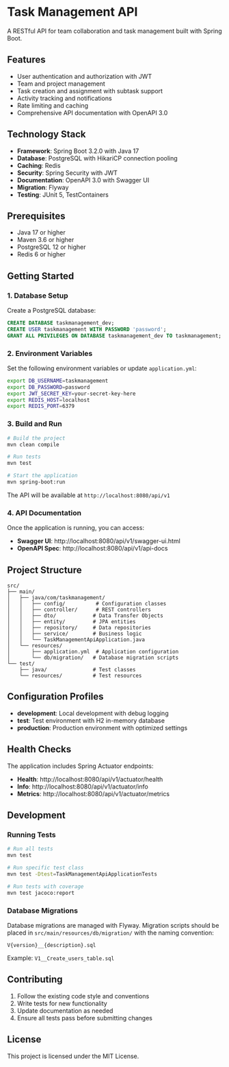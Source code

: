 # Task Management API

A RESTful API for team collaboration and task management built with Spring Boot.

## Features

- User authentication and authorization with JWT
- Team and project management
- Task creation and assignment with subtask support
- Activity tracking and notifications
- Rate limiting and caching
- Comprehensive API documentation with OpenAPI 3.0

## Technology Stack

- **Framework**: Spring Boot 3.2.0 with Java 17
- **Database**: PostgreSQL with HikariCP connection pooling
- **Caching**: Redis
- **Security**: Spring Security with JWT
- **Documentation**: OpenAPI 3.0 with Swagger UI
- **Migration**: Flyway
- **Testing**: JUnit 5, TestContainers

## Prerequisites

- Java 17 or higher
- Maven 3.6 or higher
- PostgreSQL 12 or higher
- Redis 6 or higher

## Getting Started

### 1. Database Setup

Create a PostgreSQL database:

```sql
CREATE DATABASE taskmanagement_dev;
CREATE USER taskmanagement WITH PASSWORD 'password';
GRANT ALL PRIVILEGES ON DATABASE taskmanagement_dev TO taskmanagement;
```

### 2. Environment Variables

Set the following environment variables or update `application.yml`:

```bash
export DB_USERNAME=taskmanagement
export DB_PASSWORD=password
export JWT_SECRET_KEY=your-secret-key-here
export REDIS_HOST=localhost
export REDIS_PORT=6379
```

### 3. Build and Run

```bash
# Build the project
mvn clean compile

# Run tests
mvn test

# Start the application
mvn spring-boot:run
```

The API will be available at `http://localhost:8080/api/v1`

### 4. API Documentation

Once the application is running, you can access:

- **Swagger UI**: http://localhost:8080/api/v1/swagger-ui.html
- **OpenAPI Spec**: http://localhost:8080/api/v1/api-docs

## Project Structure

```
src/
├── main/
│   ├── java/com/taskmanagement/
│   │   ├── config/          # Configuration classes
│   │   ├── controller/      # REST controllers
│   │   ├── dto/            # Data Transfer Objects
│   │   ├── entity/         # JPA entities
│   │   ├── repository/     # Data repositories
│   │   ├── service/        # Business logic
│   │   └── TaskManagementApiApplication.java
│   └── resources/
│       ├── application.yml  # Application configuration
│       └── db/migration/   # Database migration scripts
└── test/
    ├── java/               # Test classes
    └── resources/          # Test resources
```

## Configuration Profiles

- **development**: Local development with debug logging
- **test**: Test environment with H2 in-memory database
- **production**: Production environment with optimized settings

## Health Checks

The application includes Spring Actuator endpoints:

- **Health**: http://localhost:8080/api/v1/actuator/health
- **Info**: http://localhost:8080/api/v1/actuator/info
- **Metrics**: http://localhost:8080/api/v1/actuator/metrics

## Development

### Running Tests

```bash
# Run all tests
mvn test

# Run specific test class
mvn test -Dtest=TaskManagementApiApplicationTests

# Run tests with coverage
mvn test jacoco:report
```

### Database Migrations

Database migrations are managed with Flyway. Migration scripts should be placed in `src/main/resources/db/migration/` with the naming convention:

```
V{version}__{description}.sql
```

Example: `V1__Create_users_table.sql`

## Contributing

1. Follow the existing code style and conventions
2. Write tests for new functionality
3. Update documentation as needed
4. Ensure all tests pass before submitting changes

## License

This project is licensed under the MIT License.